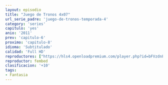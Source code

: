 ```yaml
---
layout: episodio
title: "Juego de Tronos 4x07"
url_serie_padre: 'juego-de-tronos-temporada-4'
category: 'series'
capitulo: 'yes'
anio: '2011'
prev: 'capitulo-6'
proximo: 'capitulo-8'
idioma: 'Subtitulado'
calidad: 'Full HD'
reproductores: ["https://hls4.openloadpremium.com/player.php?id=bFVzdnFtbTRVZFI2TjFYc0dKMkJ6cmJMQ0d6b2lwVnRVQ1VuelhIcW9MV09ZRkdYV21BSjc5OWFEWlM0emdWc3p4Zi81MHNiaURmZXN3c3Ava1BhSVE9PQ&sub=https://sub.cuevana2.io/vtt-sub/sub7/Game.Of.Thrones.S04E07.vtt"]
reproductor: fembed
clasificacion: '+10'
tags:
- Fantasia
---
```












